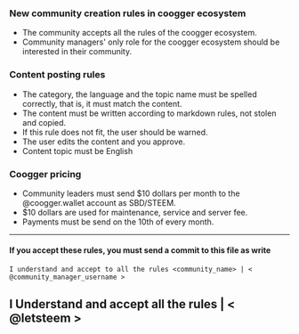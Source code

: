 ### New community creation rules in coogger ecosystem
- The community accepts all the rules of the coogger ecosystem.
- Community managers' only role for the coogger ecosystem should be interested in their community.

### Content posting rules

- The category, the language and the topic name must be spelled correctly, that is, it must match the content.
- The content must be written according to markdown rules, not stolen and copied.
- If this rule does not fit, the user should be warned.
- The user edits the content and you approve.
- Content topic must be English

### Coogger pricing

- Community leaders must send $10 dollars per month to the @coogger.wallet account as SBD/STEEM.
- $10 dollars are used for maintenance, service and server fee.
- Payments must be send on the 10th of every month.
-------

#### If you accept these rules, you must send a commit to this file as write
```
I understand and accept to all the rules <community_name> | < @community_manager_username >
```
I Understand and accept all the rules <letsteem> | < @letsteem >
---------
